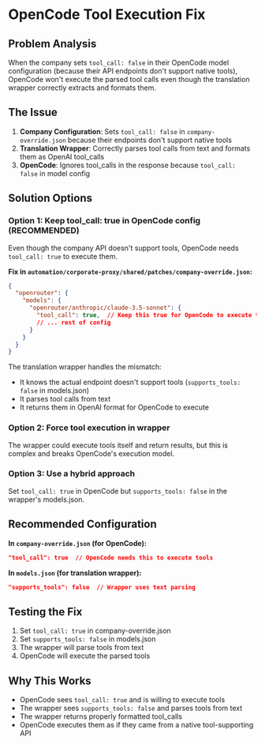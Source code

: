 # OpenCode Tool Execution Fix

## Problem Analysis

When the company sets `tool_call: false` in their OpenCode model configuration (because their API endpoints don't support native tools), OpenCode won't execute the parsed tool calls even though the translation wrapper correctly extracts and formats them.

## The Issue

1. **Company Configuration**: Sets `tool_call: false` in `company-override.json` because their endpoints don't support native tools
2. **Translation Wrapper**: Correctly parses tool calls from text and formats them as OpenAI tool_calls
3. **OpenCode**: Ignores tool_calls in the response because `tool_call: false` in model config

## Solution Options

### Option 1: Keep tool_call: true in OpenCode config (RECOMMENDED)
Even though the company API doesn't support tools, OpenCode needs `tool_call: true` to execute them.

**Fix in `automation/corporate-proxy/shared/patches/company-override.json`:**
```json
{
  "openrouter": {
    "models": {
      "openrouter/anthropic/claude-3.5-sonnet": {
        "tool_call": true,  // Keep this true for OpenCode to execute tools
        // ... rest of config
      }
    }
  }
}
```

The translation wrapper handles the mismatch:
- It knows the actual endpoint doesn't support tools (`supports_tools: false` in models.json)
- It parses tool calls from text
- It returns them in OpenAI format for OpenCode to execute

### Option 2: Force tool execution in wrapper
The wrapper could execute tools itself and return results, but this is complex and breaks OpenCode's execution model.

### Option 3: Use a hybrid approach
Set `tool_call: true` in OpenCode but `supports_tools: false` in the wrapper's models.json.

## Recommended Configuration

**In `company-override.json` (for OpenCode):**
```json
"tool_call": true  // OpenCode needs this to execute tools
```

**In `models.json` (for translation wrapper):**
```json
"supports_tools": false  // Wrapper uses text parsing
```

## Testing the Fix

1. Set `tool_call: true` in company-override.json
2. Set `supports_tools: false` in models.json
3. The wrapper will parse tools from text
4. OpenCode will execute the parsed tools

## Why This Works

- OpenCode sees `tool_call: true` and is willing to execute tools
- The wrapper sees `supports_tools: false` and parses tools from text
- The wrapper returns properly formatted tool_calls
- OpenCode executes them as if they came from a native tool-supporting API
